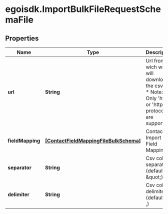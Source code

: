 # egoisdk.ImportBulkFileRequestSchemaFile

## Properties

Name | Type | Description | Notes
------------ | ------------- | ------------- | -------------
**url** | **String** | Url from wich we will download the csv file:  *       Note: Only &#39;http&#39; or &#39;https&#39; protocols are supported | 
**fieldMapping** | [**[ContactFieldMappingFileBulkSchema]**](ContactFieldMappingFileBulkSchema.md) | Contact Import File Field Mapping | 
**separator** | **String** | Csv column separator (defaults to \&quot;) | [optional] 
**delimiter** | **String** | Csv column delimiter (defaults to ,) | [optional] 


